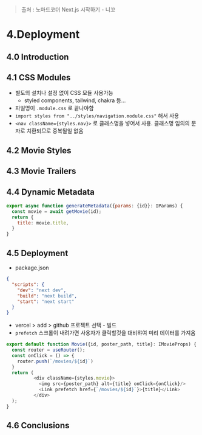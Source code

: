 > 출처 : 노마드코더 Next.js 시작하기 - 니꼬
# 4.Deployment
## 4.0 Introduction

## 4.1 CSS Modules
- 별도의 설치나 설정 없이 CSS 모듈 사용가능
  * styled components, tailwind, chakra 등...
- 파일명이 `.module.css` 로 끝나야함
- `import styles from "../styles/navigation.module.css"` 해서 사용
- `<nav className={styles.nav}>` 로 클래스명을 넣어서 사용. 클래스명 임의의 문자로 치환되므로 중복될일 없음

## 4.2 Movie Styles

## 4.3 Movie Trailers

## 4.4 Dynamic Metadata
```js
export async function generateMetadata({params: {id}}: IParams) {
  const movie = await getMovie(id); 
  return {  
    title: movie.title, 
  }
} 
``` 
## 4.5 Deployment 
- package.json
```json
{
  "scripts": {
    "dev": "next dev",
    "build": "next build",
    "start": "next start" 
  } 
}
```
- vercel > add > github 프로젝트 선택 - 빌드 
- `prefetch` 스크롤이 내려가면 사용자가 클릭할것을 대비햐여 미리 데이터를 가져옴
```js
export default function Movie({id, poster_path, title}: IMovieProps) {
  const router = useRouter();
  const onClick = () => {
    router.push(`/movies/${id}`)
  }
  return (
          <div className={styles.movie}>
            <img src={poster_path} alt={title} onClick={onClick}/>
            <Link prefetch href={`/movies/${id}`}>{title}</Link>
          </div>
  );
}

```

## 4.6 Conclusions

